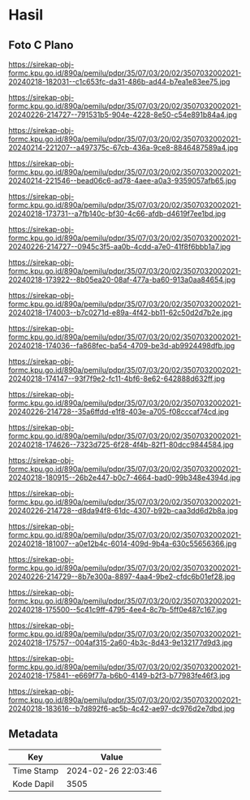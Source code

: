 # Hasil

## Foto C Plano

https://sirekap-obj-formc.kpu.go.id/890a/pemilu/pdpr/35/07/03/20/02/3507032002021-20240218-182031--c1c653fc-da31-486b-ad44-b7ea1e83ee75.jpg

https://sirekap-obj-formc.kpu.go.id/890a/pemilu/pdpr/35/07/03/20/02/3507032002021-20240226-214727--791531b5-904e-4228-8e50-c54e891b84a4.jpg

https://sirekap-obj-formc.kpu.go.id/890a/pemilu/pdpr/35/07/03/20/02/3507032002021-20240214-221207--a497375c-67cb-436a-9ce8-8846487589a4.jpg

https://sirekap-obj-formc.kpu.go.id/890a/pemilu/pdpr/35/07/03/20/02/3507032002021-20240214-221546--bead06c6-ad78-4aee-a0a3-9359057afb65.jpg

https://sirekap-obj-formc.kpu.go.id/890a/pemilu/pdpr/35/07/03/20/02/3507032002021-20240218-173731--a7fb140c-bf30-4c66-afdb-d4619f7ee1bd.jpg

https://sirekap-obj-formc.kpu.go.id/890a/pemilu/pdpr/35/07/03/20/02/3507032002021-20240226-214727--0945c3f5-aa0b-4cdd-a7e0-41f8f6bbb1a7.jpg

https://sirekap-obj-formc.kpu.go.id/890a/pemilu/pdpr/35/07/03/20/02/3507032002021-20240218-173922--8b05ea20-08af-477a-ba60-913a0aa84654.jpg

https://sirekap-obj-formc.kpu.go.id/890a/pemilu/pdpr/35/07/03/20/02/3507032002021-20240218-174003--b7c0271d-e89a-4f42-bb11-62c50d2d7b2e.jpg

https://sirekap-obj-formc.kpu.go.id/890a/pemilu/pdpr/35/07/03/20/02/3507032002021-20240218-174036--fa868fec-ba54-4709-be3d-ab9924498dfb.jpg

https://sirekap-obj-formc.kpu.go.id/890a/pemilu/pdpr/35/07/03/20/02/3507032002021-20240218-174147--93f7f9e2-fc11-4bf6-8e62-642888d632ff.jpg

https://sirekap-obj-formc.kpu.go.id/890a/pemilu/pdpr/35/07/03/20/02/3507032002021-20240226-214728--35a6ffdd-e1f8-403e-a705-f08cccaf74cd.jpg

https://sirekap-obj-formc.kpu.go.id/890a/pemilu/pdpr/35/07/03/20/02/3507032002021-20240218-174626--7323d725-6f28-4f4b-82f1-80dcc9844584.jpg

https://sirekap-obj-formc.kpu.go.id/890a/pemilu/pdpr/35/07/03/20/02/3507032002021-20240218-180915--26b2e447-b0c7-4664-bad0-99b348e4394d.jpg

https://sirekap-obj-formc.kpu.go.id/890a/pemilu/pdpr/35/07/03/20/02/3507032002021-20240226-214728--d8da94f8-61dc-4307-b92b-caa3dd6d2b8a.jpg

https://sirekap-obj-formc.kpu.go.id/890a/pemilu/pdpr/35/07/03/20/02/3507032002021-20240218-181007--a0e12b4c-6014-409d-9b4a-630c55656366.jpg

https://sirekap-obj-formc.kpu.go.id/890a/pemilu/pdpr/35/07/03/20/02/3507032002021-20240226-214729--8b7e300a-8897-4aa4-9be2-cfdc6b01ef28.jpg

https://sirekap-obj-formc.kpu.go.id/890a/pemilu/pdpr/35/07/03/20/02/3507032002021-20240218-175500--5c41c9ff-4795-4ee4-8c7b-5ff0e487c167.jpg

https://sirekap-obj-formc.kpu.go.id/890a/pemilu/pdpr/35/07/03/20/02/3507032002021-20240218-175757--004af315-2a60-4b3c-8d43-9e132177d9d3.jpg

https://sirekap-obj-formc.kpu.go.id/890a/pemilu/pdpr/35/07/03/20/02/3507032002021-20240218-175841--e669f77a-b6b0-4149-b2f3-b77983fe46f3.jpg

https://sirekap-obj-formc.kpu.go.id/890a/pemilu/pdpr/35/07/03/20/02/3507032002021-20240218-183616--b7d892f6-ac5b-4c42-ae97-dc976d2e7dbd.jpg


## Metadata

| Key        | Value               |
| ---------- | ------------------- |
| Time Stamp | 2024-02-26 22:03:46 |
| Kode Dapil | 3505                |



